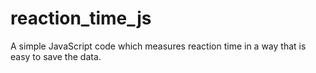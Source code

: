 # reaction_time_js
A simple JavaScript code which measures reaction time in a way that is easy to save the data.
